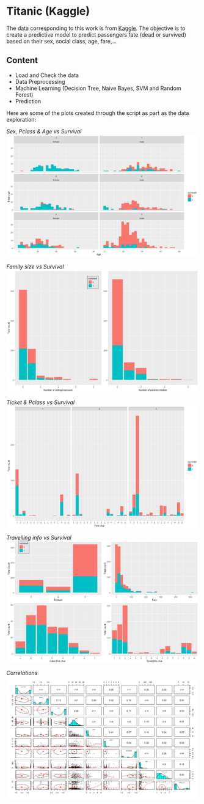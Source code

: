# Titanic (Kaggle)
The data corresponding to this work is from [Kaggle](https://www.kaggle.com/c/titanic).
The objective is to create a predictive model to predict passengers fate (dead or survived) based on their sex, social class, age, fare,...

## Content
- Load and Check the data
- Data Preprocessing
- Machine Learning (Decision Tree, Naive Bayes, SVM and Random Forest)
- Prediction

Here are some of the plots created through the script as part as the data exploration:

_Sex, Pclass & Age vs Survival_
![alt text](https://github.com/odeibarredo/Titanic-Kaggle-/blob/master/img/01%20Sex%2C%20Pclass%20%26%20Age%20vs%20Survival.png)

_Family size vs Survival_
![alt text](https://github.com/odeibarredo/Titanic-Kaggle-/blob/master/img/02%20Family%20vs%20survival.png)

_Ticket & Pclass vs Survival_
![alt text](https://github.com/odeibarredo/Titanic-Kaggle-/blob/master/img/03%20Ticket%20vs%20pclass%20and%20survival.png)

_Travelling info vs Survival_
![alt text](https://github.com/odeibarredo/Titanic-Kaggle-/blob/master/img/04%20Traveling%20info%20vs%20survival.png)

_Correlations_
![alt text](https://github.com/odeibarredo/Titanic-Kaggle-/blob/master/img/05%20Correlation_plot.png)
